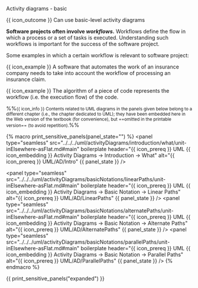 <span id="title">Activity diagrams - basic</span>

<span id="prereqs"></span>

<span id="outcomes">{{ icon_outcome }} Can use basic-level activity diagrams</span>

<div id="body">

**Software projects often involve _workflows_.** Workflows define the <tooltip content="a connected sequence of steps"></tooltip>flow in which a process or a set of tasks is executed.
Understanding such workflows is important for the success of the software project.

<box>

Some examples in which a certain workflow is relevant to software project:

{{ icon_example }} A software that automates the work of an insurance company needs to take into account the workflow of processing an insurance claim.

{{ icon_example }} The algorithm of a piece of code represents the workflow (i.e. the execution flow) of the code.
</box>

%%<small>{{ icon_info }} Contents related to UML diagrams in the panels given below belong to a different chapter (i.e., the chapter dedicated to UML); they have been embedded here in the Web version of the textbook (for convenience), but ==omitted in the printable version== (to avoid repetition).</small>%%

{% macro print_sensitive_panels(panel_state="") %}
<panel type="seamless" src="../../../uml/activityDiagrams/introduction/what/unit-inElsewhere-asFlat.md#main" boilerplate header="{{ icon_prereq }} UML {{ icon_embedding }} Activity Diagrams → Introduction → What" alt="{{ icon_prereq }} UML/AD/Intro" {{ panel_state }} /><p/>
<panel type="seamless" src="../../../uml/activityDiagrams/basicNotations/linearPaths/unit-inElsewhere-asFlat.md#main" boilerplate header="{{ icon_prereq }} UML {{ icon_embedding }} Activity Diagrams → Basic Notation → Linear Paths" alt="{{ icon_prereq }} UML/AD/LinearPaths" {{ panel_state }} />
<panel type="seamless" src="../../../uml/activityDiagrams/basicNotations/alternatePaths/unit-inElsewhere-asFlat.md#main" boilerplate header="{{ icon_prereq }} UML {{ icon_embedding }} Activity Diagrams → Basic Notation → Alternate Paths" alt="{{ icon_prereq }} UML/AD/AlternatePaths" {{ panel_state }} />
<panel type="seamless" src="../../../uml/activityDiagrams/basicNotations/parallelPaths/unit-inElsewhere-asFlat.md#main" boilerplate header="{{ icon_prereq }} UML {{ icon_embedding }} Activity Diagrams → Basic Notation → Parallel Paths" alt="{{ icon_prereq }} UML/AD/ParallelPaths" {{ panel_state }} />
{% endmacro %}

{{ print_sensitive_panels("expanded") }}

</div>

<div id="extras">
  <include src="exercisesPanel.md" boilerplate />
</div>
